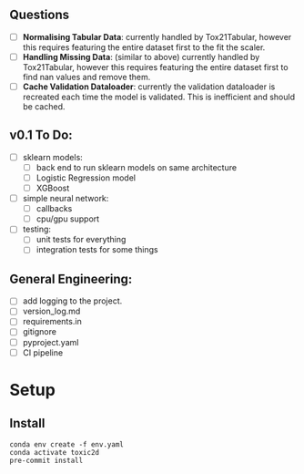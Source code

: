 ## Questions
- [ ] **Normalising Tabular Data**: currently handled by Tox21Tabular, however this requires featuring the entire dataset first to the fit the scaler.
- [ ] **Handling Missing Data**: (similar to above) currently handled by Tox21Tabular, however this requires featuring the entire dataset first to find nan values and remove them.
- [ ] **Cache Validation Dataloader**: currently the validation dataloader is recreated each time the model is validated. This is inefficient and should be cached.

## v0.1 To Do:
- [ ] sklearn models:
  - [ ] back end to run sklearn models on same architecture
  - [ ] Logistic Regression model
  - [ ] XGBoost
- [ ] simple neural network:
  - [ ] callbacks
  - [ ] cpu/gpu support
- [ ] testing:
  - [ ] unit tests for everything
  - [ ] integration tests for some things

## General Engineering:
- [ ] add logging to the project.
- [ ] version_log.md
- [ ] requirements.in
- [ ] gitignore
- [ ] pyproject.yaml
- [ ] CI pipeline

# Setup

## Install
```
conda env create -f env.yaml
conda activate toxic2d
pre-commit install
```
